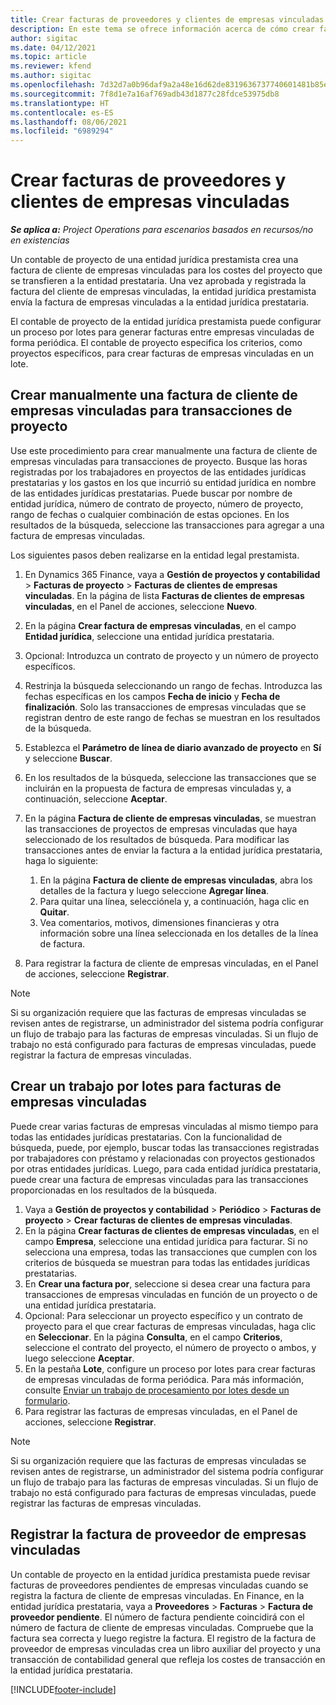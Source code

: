 ```yaml
---
title: Crear facturas de proveedores y clientes de empresas vinculadas
description: En este tema se ofrece información acerca de cómo crear facturas de proveedor y cliente de empresas vinculadas.
author: sigitac
ms.date: 04/12/2021
ms.topic: article
ms.reviewer: kfend
ms.author: sigitac
ms.openlocfilehash: 7d32d7a0b96daf9a2a48e16d62de8319636737740601481b85ee887948e31110
ms.sourcegitcommit: 7f8d1e7a16af769adb43d1877c28fdce53975db8
ms.translationtype: HT
ms.contentlocale: es-ES
ms.lasthandoff: 08/06/2021
ms.locfileid: "6989294"
---
```

# <a name="create-intercompany-customer-and-vendor-invoices"></a>Crear facturas de proveedores y clientes de empresas vinculadas

_**Se aplica a:** Project Operations para escenarios basados en recursos/no en existencias_

Un contable de proyecto de una entidad jurídica prestamista crea una factura de cliente de empresas vinculadas para los costes del proyecto que se transfieren a la entidad prestataria. Una vez aprobada y registrada la factura del cliente de empresas vinculadas, la entidad jurídica prestamista envía la factura de empresas vinculadas a la entidad jurídica prestataria.

El contable de proyecto de la entidad jurídica prestamista puede configurar un proceso por lotes para generar facturas entre empresas vinculadas de forma periódica. El contable de proyecto especifica los criterios, como proyectos específicos, para crear facturas de empresas vinculadas en un lote.

## <a name="manually-create-an-intercompany-customer-invoice-for-project-transactions"></a>Crear manualmente una factura de cliente de empresas vinculadas para transacciones de proyecto 

Use este procedimiento para crear manualmente una factura de cliente de empresas vinculadas para transacciones de proyecto. Busque las horas registradas por los trabajadores en proyectos de las entidades jurídicas prestatarias y los gastos en los que incurrió su entidad jurídica en nombre de las entidades jurídicas prestatarias. Puede buscar por nombre de entidad jurídica, número de contrato de proyecto, número de proyecto, rango de fechas o cualquier combinación de estas opciones. En los resultados de la búsqueda, seleccione las transacciones para agregar a una factura de empresas vinculadas. 

Los siguientes pasos deben realizarse en la entidad legal prestamista. 

1. En Dynamics 365 Finance, vaya a **Gestión de proyectos y contabilidad** > **Facturas de proyecto** > **Facturas de clientes de empresas vinculadas**. En la página de lista **Facturas de clientes de empresas vinculadas**, en el Panel de acciones, seleccione **Nuevo**.
2. En la página **Crear factura de empresas vinculadas**, en el campo **Entidad jurídica**, seleccione una entidad jurídica prestataria.
3. Opcional: Introduzca un contrato de proyecto y un número de proyecto específicos.
4. Restrinja la búsqueda seleccionando un rango de fechas. Introduzca las fechas específicas en los campos **Fecha de inicio** y **Fecha de finalización**. Solo las transacciones de empresas vinculadas que se registran dentro de este rango de fechas se muestran en los resultados de la búsqueda.
5. Establezca el **Parámetro de línea de diario avanzado de proyecto** en **Sí** y seleccione **Buscar**.
6. En los resultados de la búsqueda, seleccione las transacciones que se incluirán en la propuesta de factura de empresas vinculadas y, a continuación, seleccione **Aceptar**.
7. En la página **Factura de cliente de empresas vinculadas**, se muestran las transacciones de proyectos de empresas vinculadas que haya seleccionado de los resultados de búsqueda. Para modificar las transacciones antes de enviar la factura a la entidad jurídica prestataria, haga lo siguiente:
  
    1. En la página **Factura de cliente de empresas vinculadas**, abra los detalles de la factura y luego seleccione **Agregar línea**.
    2. Para quitar una línea, selecciónela y, a continuación, haga clic en **Quitar**.
    3. Vea comentarios, motivos, dimensiones financieras y otra información sobre una línea seleccionada en los detalles de la línea de factura.
    
8. Para registrar la factura de cliente de empresas vinculadas, en el Panel de acciones, seleccione **Registrar**.

> [!NOTE]
> Si su organización requiere que las facturas de empresas vinculadas se revisen antes de registrarse, un administrador del sistema podría configurar un flujo de trabajo para las facturas de empresas vinculadas. Si un flujo de trabajo no está configurado para facturas de empresas vinculadas, puede registrar la factura de empresas vinculadas.

## <a name="create-a-batch-job-for-intercompany-invoices"></a>Crear un trabajo por lotes para facturas de empresas vinculadas

Puede crear varias facturas de empresas vinculadas al mismo tiempo para todas las entidades jurídicas prestatarias. Con la funcionalidad de búsqueda, puede, por ejemplo, buscar todas las transacciones registradas por trabajadores con préstamo y relacionadas con proyectos gestionados por otras entidades jurídicas. Luego, para cada entidad jurídica prestataria, puede crear una factura de empresas vinculadas para las transacciones proporcionadas en los resultados de la búsqueda.

1. Vaya a **Gestión de proyectos y contabilidad** > **Periódico** > **Facturas de proyecto** > **Crear facturas de clientes de empresas vinculadas**.
2. En la página **Crear facturas de clientes de empresas vinculadas**, en el campo **Empresa**, seleccione una entidad jurídica para facturar. Si no selecciona una empresa, todas las transacciones que cumplen con los criterios de búsqueda se muestran para todas las entidades jurídicas prestatarias.
3. En **Crear una factura por**, seleccione si desea crear una factura para transacciones de empresas vinculadas en función de un proyecto o de una entidad jurídica prestataria.
4. Opcional: Para seleccionar un proyecto específico y un contrato de proyecto para el que crear facturas de empresas vinculadas, haga clic en **Seleccionar**. En la página **Consulta**, en el campo **Criterios**, seleccione el contrato del proyecto, el número de proyecto o ambos, y luego seleccione **Aceptar**.
5. En la pestaña **Lote**, configure un proceso por lotes para crear facturas de empresas vinculadas de forma periódica. Para más información, consulte [Enviar un trabajo de procesamiento por lotes desde un formulario](/dynamicsax-2012/appuser-itpro/submit-a-batch-processing-job-from-a-form).
6. Para registrar las facturas de empresas vinculadas, en el Panel de acciones, seleccione **Registrar**.

> [!NOTE]
> Si su organización requiere que las facturas de empresas vinculadas se revisen antes de registrarse, un administrador del sistema podría configurar un flujo de trabajo para las facturas de empresas vinculadas. Si un flujo de trabajo no está configurado para facturas de empresas vinculadas, puede registrar las facturas de empresas vinculadas.

## <a name="post-the-intercompany-vendor-invoice"></a>Registrar la factura de proveedor de empresas vinculadas

Un contable de proyecto en la entidad jurídica prestamista puede revisar facturas de proveedores pendientes de empresas vinculadas cuando se registra la factura de cliente de empresas vinculadas. En Finance, en la entidad jurídica prestataria, vaya a **Proveedores** > **Facturas** > **Factura de proveedor pendiente**. El número de factura pendiente coincidirá con el número de factura de cliente de empresas vinculadas. Compruebe que la factura sea correcta y luego registre la factura. El registro de la factura de proveedor de empresas vinculadas crea un libro auxiliar del proyecto y una transacción de contabilidad general que refleja los costes de transacción en la entidad jurídica prestataria.


[!INCLUDE[footer-include](../includes/footer-banner.md)]
